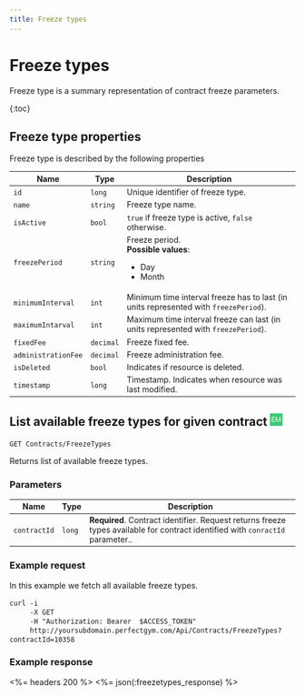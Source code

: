 ```yaml
---
title: Freeze types
---
```


# Freeze types

Freeze type is a summary representation of contract freeze parameters.

{:toc}



## <a name="properties"></a>Freeze type properties

Freeze type is described by the following properties

Name       			| Type      | Description
--------------------|-----------|-----------
`id`      			|`long`   	| Unique identifier of freeze type.
`name`      		|`string`   | Freeze type name.
`isActive`      	|`bool`   	| `true` if freeze type is active, `false` otherwise.
`freezePeriod`      |`string`   | Freeze period. <br><strong>Possible values</strong>: <br><ul><li>Day</li><li>Month</li></ul>
`minimumInterval`   |`int`		| Minimum time interval freeze has to last (in units represented with `freezePeriod`).
`maximumIntarval`   |`int`		| Maximum time interval freeze can last (in units represented with `freezePeriod`).
`fixedFee`      	|`decimal`  | Freeze fixed fee.
`administrationFee` |`decimal`  | Freeze administration fee.
`isDeleted`      	|`bool`   	| Indicates if resource is deleted.
`timestamp`      	|`long`   	| Timestamp. Indicates when resource was last modified.


      

## List available freeze types for given contract ![alt text][EM]

    GET Contracts/FreezeTypes

Returns list of available freeze types.


### Parameters

Name         | Type   | Description
-------------|--------|--------------------
`contractId` |`long`  | **Required**. Contract identifier. Request returns freeze types available for contract identified with `conractId` parameter..


### Example request

In this example we fetch all available freeze types.

``` command-line
curl -i 
     -X GET 
     -H "Authorization: Bearer  $ACCESS_TOKEN"  
     http://yoursubdomain.perfectgym.com/Api/Contracts/FreezeTypes?contractId=10358	
```


### Example response

<%= headers 200 %>
<%= json(:freezetypes_response) %>

[EM]: /assets/images/employee.png "Employee mode"
[UM]: /assets/images/user.png "User mode"


